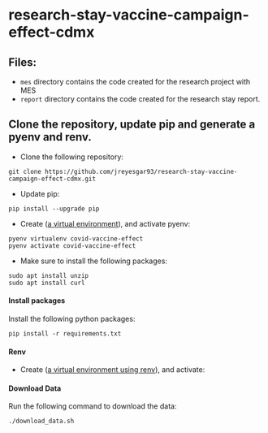 # research-stay-vaccine-campaign-effect-cdmx
## Files: 

- `mes` directory contains the code created for the research project with MES
- `report` directory contains the code created for the research stay report. 

##  Clone the repository, update pip and generate a pyenv and renv. 

- Clone the following repository:


`git clone https://github.com/jreyesgar93/research-stay-vaccine-campaign-effect-cdmx.git`

- Update pip:

`pip install --upgrade pip`

- Create ([a virtual environment](https://github.com/pyenv/pyenv)), and activate pyenv:

```
pyenv virtualenv covid-vaccine-effect
pyenv activate covid-vaccine-effect
```

- Make sure to install the following packages: 

```
sudo apt install unzip
sudo apt install curl
```

#### Install packages 
Install the following python packages: 

```
pip install -r requirements.txt
```
#### Renv
- Create ([a virtual environment using renv](https://rstudio.github.io/renv/reference/activate.html)), and activate:

#### Download Data  
Run the following command to download the data: 

```
./download_data.sh
```
